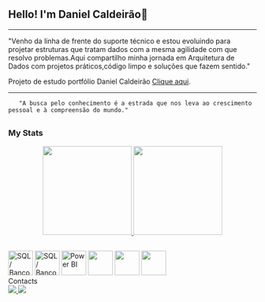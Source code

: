  ## Hello! I'm Daniel Caldeirão👋

---

"Venho da linha de frente do suporte técnico e estou evoluindo para projetar estruturas que tratam dados com a mesma agilidade com que resolvo problemas.Aqui compartilho minha jornada em Arquitetura de Dados com projetos práticos,código limpo e soluções que fazem sentido."

Projeto de estudo portfólio Daniel Caldeirão 
[Clique aqui](https://danielcauldron.github.io/).

---

       "A busca pelo conhecimento é a estrada que nos leva ao crescimento pessoal e à compreensão do mundo." 

##

### My Stats

<div align="center">
  <a href="https://github.com/DanielCauldron" target="_blank">
    <img src="https://github-readme-stats.vercel.app/api?username=Danielcauldron&show_icons=true&theme=transparent" height="180" />
    <img src="https://github-readme-stats.vercel.app/api/top-langs/?username=Danielcauldron&layout=compact&theme=transparent" height="180" />
  </a>
</div>

##


<div>
 <img src="https://cdn-icons-png.flaticon.com/512/4248/4248443.png" width="50" title="SQL / Banco de Dados"/>
 <img src="https://img.icons8.com/?size=100&id=38561&format=png&color=000000" width="50" title="SQL / Banco de Dados"/>
 <img src="https://upload.wikimedia.org/wikipedia/commons/c/cf/New_Power_BI_Logo.svg" width="50" title="Power BI"/>
 

 <img src="https://cdn.jsdelivr.net/gh/devicons/devicon/icons/python/python-original.svg" width="50" />
 <img src="https://cdn.jsdelivr.net/gh/devicons/devicon/icons/git/git-original.svg" width="50" />
 <img src="https://cdn.jsdelivr.net/gh/devicons/devicon/icons/github/github-original.svg" width="50" />
</div>
  Contacts
   
<div>
  <a href="https://www.linkedin.com/in/daniel-caldeir%C3%A3o-43b01b244/">
    <img src="https://img.shields.io/badge/LinkedIn-0077B5?style=for-the-badge&logo=linkedin&logoColor=white" />
  </a>
 <a href = "mailto:dfcaldeirao@gmail.com"><img src="https://img.shields.io/badge/Gmail-D14836?style=for-the-badge&logo=gmail&logoColor=white"></a>
 
</div>
